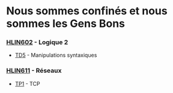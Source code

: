 # Nous sommes confinés et nous sommes les Gens Bons
### [HLIN602](https://github.com/JeanSebastienBach/LesGensBons/tree/master/HLIN602) - Logique 2
* [TD5](https://github.com/JeanSebastienBach/LesGensBons/tree/master/HLIN602/TD5) - Manipulations syntaxiques
### [HLIN611](https://github.com/JeanSebastienBach/LesGensBons/tree/master/HLIN611) - Réseaux
* [TP1](https://github.com/JeanSebastienBach/LesGensBons/tree/master/HLIN611/TP1) - TCP

